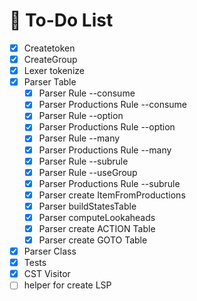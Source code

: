 # 📝 To-Do List
- [X] Createtoken
- [X] CreateGroup
- [X] Lexer tokenize
- [X] Parser Table
    - [X] Parser Rule --consume
    - [X] Parser Productions Rule --consume
    - [X] Parser Rule --option
    - [X] Parser Productions Rule --option
    - [X] Parser Rule --many
    - [X] Parser Productions Rule --many
    - [X] Parser Rule --subrule
    - [x] Parser Rule --useGroup
    - [X] Parser Productions Rule --subrule
    - [X] Parser create ItemFromProductions
    - [X] Parser buildStatesTable
    - [X] Parser computeLookaheads
    - [X] Parser create ACTION Table
    - [X] Parser create GOTO Table
- [X] Parser Class
- [X] Tests
- [X] CST Visitor
- [ ] helper for create LSP 